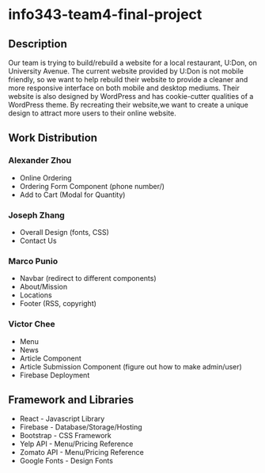 # info343-team4-final-project

## Description

Our team is trying to build/rebuild a website for a local restaurant, U:Don, on University Avenue. The current website provided by U:Don is not mobile friendly, so we want to help rebuild their website to provide a cleaner and more responsive interface on both mobile and desktop mediums. Their website is also designed by WordPress and has cookie-cutter qualities of a WordPress theme. By recreating their website,we want to create a unique design to attract more users to their online website.

## Work Distribution

### Alexander Zhou
- Online Ordering
- Ordering Form Component (phone number/)
- Add to Cart (Modal for Quantity)

### Joseph Zhang
- Overall Design (fonts, CSS)
- Contact Us

### Marco Punio
- Navbar (redirect to different components)
- About/Mission
- Locations
- Footer (RSS, copyright)

### Victor Chee
- Menu
- News
- Article Component
- Article Submission Component (figure out how to make admin/user)
- Firebase Deployment

## Framework and Libraries
- React - Javascript Library
- Firebase - Database/Storage/Hosting
- Bootstrap - CSS Framework
- Yelp API - Menu/Pricing Reference
- Zomato API - Menu/Pricing Reference
- Google Fonts - Design Fonts

